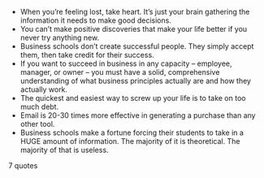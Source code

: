  - When you’re feeling lost, take heart. It’s just your brain gathering the information it needs to make good decisions.
 - You can’t make positive discoveries that make your life better if you never try anything new.
 - Business schools don’t create successful people. They simply accept them, then take credit for their success.
 - If you want to succeed in business in any capacity – employee, manager, or owner – you must have a solid, comprehensive understanding of what business principles actually are and how they actually work.
 - The quickest and easiest way to screw up your life is to take on too much debt.
 - Email is 20-30 times more effective in generating a purchase than any other tool.
 - Business schools make a fortune forcing their students to take in a HUGE amount of information. The majority of it is theoretical. The majority of that is useless.

7 quotes